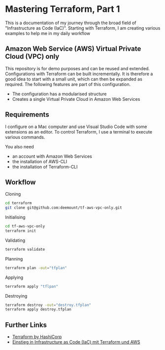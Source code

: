 # Mastering Terraform, Part 1

This is a documentation of my journey through the broad field of "Infrastructure as Code (IaC)". Starting with Terraform, I am creating various examples to help me in my daily workflow

## Amazon Web Service (AWS) Virtual Private Cloud (VPC) only

This repository is for demo purposes and can be reused and extended. Configurations with Terraform can be built incrementally. It is therefore a good idea to start with a small unit, which can then be expanded as required. The following features are part of this configuration.

+ The configuration has a modularised structure
+ Creates a single Virtual Private Cloud in Amazon Web Services

## Requirements

I configure on a Mac computer and use Visual Studio Code with some extensions as an editor. To control Terraform, I use a terminal to execute various commands.

You also need

+ an account with Amazon Web Services
+ the installation of AWS-CLI
+ the installation of Terraform-CLI

## Workflow

Cloning

```bash
cd terraform
git clone git@github.com:deemount/tf-aws-vpc-only.git
```

Initialising

```bash
cd tf-aws-vpc-only
terraform init
```

Validating

```bash
terraform validate
```

Planning

```bash
terraform plan -out="tfplan"
```

Applying

```bash
terraform apply "tflpan"
```

Destroying

```bash
terraform destroy -out="destroy.tfplan"
terraform apply destroy.tfplan
```

## Further Links

+ [Terraform by HashiCorp](https://www.terraform.io/)
+ [Einstieg in Infrastructure as Code (IaC) mit Terraform und AWS](https://salvatoregonda.medium.com/einstieg-in-infrastructure-as-a-code-mit-terraform-und-aws-14172a918373)